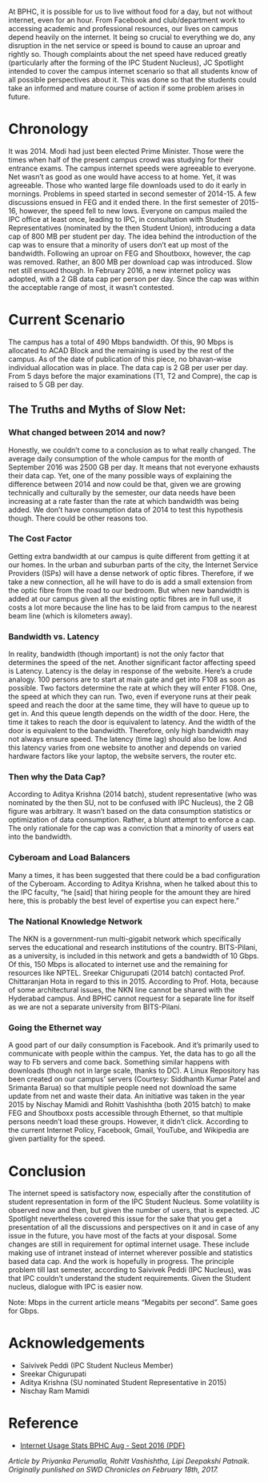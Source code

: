 <!-- TITLE: Internet Campus -->
<!-- SUBTITLE: A spotlight by Journal Club on Campus Internet -->

At BPHC, it is possible for us to live without food for a day, but not without internet, even for an hour. From Facebook and club/department work to accessing academic and professional resources, our lives on campus depend heavily on the internet. It being so crucial to everything we do, any disruption in the net service or speed is bound to cause an uproar and rightly so. Though complaints about the net speed have reduced greatly (particularly after the forming of the IPC Student Nucleus), JC Spotlight intended to cover the campus internet scenario so that all students know of all possible perspectives about it. This was done so that the students could take an informed and mature course of action if some problem arises in future.

# Chronology
It was 2014. Modi had just been elected Prime Minister. Those were the times when half of the present campus crowd was studying for their entrance exams. The campus internet speeds were agreeable to everyone. Net wasn’t as good as one would have access to at home. Yet, it was agreeable. Those who wanted large file downloads used to do it early in mornings. Problems in speed started in second semester of 2014-15. A few discussions ensued in FEG and it ended there. In the first semester of 2015-16, however, the speed fell to new lows. Everyone on campus mailed the IPC office at least once, leading to IPC, in consultation with Student Representatives (nominated by the then Student Union), introducing a data cap of 800 MB per student per day. The idea behind the introduction of the cap was to ensure that a minority of users don’t eat up most of the bandwidth. Following an uproar on FEG and Shoutboxx, however, the cap was removed. Rather, an 800 MB per download cap was introduced. Slow net still ensued though. In February 2016, a new internet policy was adopted, with a 2 GB data cap per person per day. Since the cap was within the acceptable range of most, it wasn’t contested.
# Current Scenario
The campus has a total of 490 Mbps bandwidth. Of this, 90 Mbps is allocated to ACAD Block and the remaining is used by the rest of the campus. As of the date of publication of this piece, no bhavan-wise individual allocation was in place. The data cap is 2 GB per user per day. From 5 days before the major examinations (T1, T2 and Compre), the cap is raised to 5 GB per day.

## The Truths and Myths of Slow Net:
### What changed between 2014 and now?
Honestly, we couldn’t come to a conclusion as to what really changed. The average daily consumption of the whole campus for the month of September 2016 was 2500 GB per day. It means that not everyone exhausts their data cap. Yet, one of the many possible ways of explaining the difference between 2014 and now could be that, given we are growing technically and culturally by the semester, our data needs have been increasing at a rate faster than the rate at which bandwidth was being added. We don’t have consumption data of 2014 to test this hypothesis though. There could be other reasons too.

### The Cost Factor
Getting extra bandwidth at our campus is quite different from getting it at our homes. In the urban and suburban parts of the city, the Internet Service Providers (ISPs) will have a dense network of optic fibres. Therefore, if we take a new connection, all he will have to do is add a small extension from the optic fibre from the road to our bedroom. But when new bandwidth is added at our campus given all the existing optic fibres are in full use, it costs a lot more because the line has to be laid from campus to the nearest beam line (which is kilometers away).

### Bandwidth vs. Latency
In reality, bandwidth (though important) is not the only factor that determines the speed of the net. Another significant factor affecting speed is Latency. Latency is the delay in response of the website. Here’s a crude analogy. 100 persons are to start at main gate and get into F108 as soon as possible. Two factors determine the rate at which they will enter F108. One, the speed at which they can run. Two, even if everyone runs at their peak speed and reach the door at the same time, they will have to queue up to get in. And this queue length depends on the width of the door. Here, the time it takes to reach the door is equivalent to latency. And the width of the door is equivalent to the bandwidth. Therefore, only high bandwidth may not always ensure speed. The latency (time lag) should also be low. And this latency varies from one website to another and depends on varied hardware factors like your laptop, the website servers, the router etc.

### Then why the Data Cap?
According to Aditya Krishna (2014 batch), student representative (who was nominated by the then SU, not to be confused with IPC Nucleus), the 2 GB figure was arbitrary. It wasn’t based on the data consumption statistics or optimization of data consumption. Rather, a blunt attempt to enforce a cap. The only rationale for the cap was a conviction that a minority of users eat into the bandwidth.

### Cyberoam and Load Balancers
Many a times, it has been suggested that there could be a bad configuration of the Cyberoam. According to Aditya Krishna, when he talked about this to the IPC faculty, “he [said] that hiring people for the amount they are hired here, this is probably the best level of expertise you can expect here.”

### The National Knowledge Network
The NKN is a government-run multi-gigabit network which specifically serves the educational and research institutions of the country. BITS-Pilani, as a university, is included in this network and gets a bandwidth of 10 Gbps. Of this, 150 Mbps is allocated to internet use and the remaining for resources like NPTEL. Sreekar Chigurupati (2014 batch) contacted Prof. Chittaranjan Hota in regard to this in 2015. According to Prof. Hota, because of some architectural issues, the NKN line cannot be shared with the Hyderabad campus. And BPHC cannot request for a separate line for itself as we are not a separate university from BITS-Pilani.

### Going the Ethernet way

A good part of our daily consumption is Facebook. And it’s primarily used to communicate with people within the campus. Yet, the data has to go all the way to Fb servers and come back. Something similar happens with downloads (though not in large scale, thanks to DC). A Linux Repository has been created on our campus’ servers (Courtesy: Siddhanth Kumar Patel and Srimanta Barua) so that multiple people need not download the same update from net and waste their data. An initiative was taken in the year 2015 by Nischay Mamidi and Rohitt Vashishtha (both 2015 batch) to make FEG and Shoutboxx posts accessible through Ethernet, so that multiple persons needn’t load these groups. However, it didn’t click. According to the current Internet Policy, Facebook, Gmail, YouTube, and Wikipedia are given partiality for the speed.
# Conclusion
The internet speed is satisfactory now, especially after the constitution of student representation in form of the IPC Student Nucleus. Some volatility is observed now and then, but given the number of users, that is expected. JC Spotlight nevertheless covered this issue for the sake that you get a presentation of all the discussions and perspectives on it and in case of any issue in the future, you have most of the facts at your disposal.
Some changes are still in requirement for optimal internet usage. These include making use of intranet instead of internet wherever possible and statistics based data cap. And the work is hopefully in progress. The principle problem till last semester, according to Saivivek Peddi (IPC Nucleus), was that IPC couldn’t understand the student requirements. Given the Student nucleus, dialogue with IPC is easier now.

Note: Mbps in the current article means “Megabits per second”. Same goes for Gbps.

# Acknowledgements
- Saivivek Peddi (IPC Student Nucleus Member)
- Sreekar Chigurupati
- Aditya Krishna (SU nominated Student Representative in 2015)
- Nischay Ram Mamidi

# Reference
- [Internet Usage Stats BPHC Aug - Sept 2016 (PDF)](/uploads/news/traffic-stats-bphc-aug-sept-2016.pdf "Traffic Stats Bphc Aug Sept 2016")

*Article by Priyanka Perumalla, Rohitt Vashishtha, Lipi Deepakshi Patnaik. Originally punlished on SWD Chronicles on February 18th, 2017.*